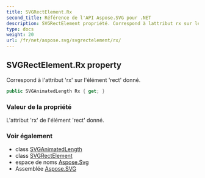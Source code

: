 ```yaml
---
title: SVGRectElement.Rx
second_title: Référence de l'API Aspose.SVG pour .NET
description: SVGRectElement propriété. Correspond à lattribut rx sur lélément rect donné.
type: docs
weight: 20
url: /fr/net/aspose.svg/svgrectelement/rx/
---
```

## SVGRectElement.Rx property

Correspond à l'attribut 'rx' sur l'élément 'rect' donné.

```csharp
public SVGAnimatedLength Rx { get; }
```

### Valeur de la propriété

L'attribut 'rx' de l'élément 'rect' donné.

### Voir également

* class [SVGAnimatedLength](../../../aspose.svg.datatypes/svganimatedlength/)
* class [SVGRectElement](../)
* espace de noms [Aspose.Svg](../../svgrectelement/)
* Assemblée [Aspose.SVG](../../../)


